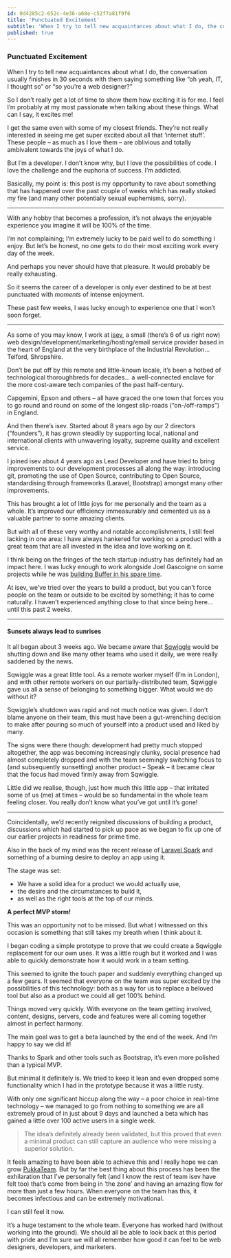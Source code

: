 ```yaml
---
id: 0d4285c2-652c-4e36-a68e-c52f7a81f9f6
title: 'Punctuated Excitement'
subtitle: 'When I try to tell new acquaintances about what I do, the conversation usually finishes in 30 seconds with them saying something like “oh…'
published: true
---
```




### Punctuated Excitement

When I try to tell new acquaintances about what I do, the conversation usually finishes in 30 seconds with them saying something like “oh yeah, IT, I thought so” or “so you’re a web designer?”

So I don’t really get a lot of time to show them how exciting it is for me. I feel I’m probably at my most passionate when talking about these things. What can I say, it excites me!

I get the same even with some of my closest friends. They’re not really interested in seeing me get super excited about all that ‘internet stuff’. These people – as much as I love them – are oblivious and totally ambivalent towards the joys of what I do.

But I’m a developer. I don’t know why, but I love the possibilities of code. I love the challenge and the euphoria of success. I’m addicted.

Basically, my point is: this post is my opportunity to rave about something that has happened over the past couple of weeks which has really stoked my fire (and many other potentially sexual euphemisms, sorry).





---



With any hobby that becomes a profession, it’s not always the enjoyable experience you imagine it will be 100% of the time.

I’m not complaining; I’m extremely lucky to be paid well to do something I enjoy. But let’s be honest, no one gets to do their most exciting work every day of the week.

And perhaps you never should have that pleasure. It would probably be really exhausting.

So it seems the career of a developer is only ever destined to be at best punctuated with *moments* of intense enjoyment.

These past few weeks, I was lucky enough to experience one that I won’t soon forget.





---



As some of you may know, I work at [isev](http://www.isev.co.uk), a small (there’s 6 of us right now) web design/development/marketing/hosting/email service provider based in the heart of England at the very birthplace of the Industrial Revolution… Telford, Shropshire.

Don’t be put off by this remote and little-known locale, it’s been a hotbed of technological thoroughbreds for decades… a well-connected enclave for the more cost-aware tech companies of the past half-century.

Capgemini, Epson and others – all have graced the one town that forces you to go round and round on some of the longest slip-roads (“on-/off-ramps”) in England.

And then there’s isev. Started about 8 years ago by our 2 directors (“founders”), it has grown steadily by supporting local, national and international clients with unwavering loyalty, supreme quality and excellent service.

I joined isev about 4 years ago as Lead Developer and have tried to bring improvements to our development processes all along the way: introducing git, promoting the use of Open Source, contributing to Open Source, standardising through frameworks (Laravel, Bootstrap) amongst many other improvements.

This has brought a lot of little joys for me personally and the team as a whole. It’s improved our efficiency immeasurably and cemented us as a valuable partner to some amazing clients.

But with all of these very worthy and notable accomplishments, I still feel lacking in one area: I have always hankered for working on a product with a great team that are all invested in the idea and love working on it.

I think being on the fringes of the tech startup industry has definitely had an impact here. I was lucky enough to work alongside Joel Gascoigne on some projects while he was [building Buffer in his spare time](https://blog.bufferapp.com/idea-to-paying-customers-in-7-weeks-how-we-did-it).

At isev, we’ve tried over the years to build a product, but you can’t force people on the team or outside to be excited by something; it has to come naturally. I haven’t experienced anything close to that since being here… until this past 2 weeks.





---



#### Sunsets always lead to sunrises

It all began about 3 weeks ago. We became aware that [Sqwiggle](https://www.sqwiggle.com/) would be shutting down and like many other teams who used it daily, we were really saddened by the news.

Sqwiggle was a great little tool. As a remote worker myself (I’m in London), and with other remote workers on our partially-distributed team, Sqwiggle gave us all a sense of belonging to something bigger. What would we do without it?

Sqwiggle’s shutdown was rapid and not much notice was given. I don’t blame anyone on their team, this must have been a gut-wrenching decision to make after pouring so much of yourself into a product used and liked by many.

The signs were there though: development had pretty much stopped altogether, the app was becoming increasingly clunky, social presence had almost completely dropped and with the team seemingly switching focus to (and subsequently sunsetting) another product – Speak – it became clear that the focus had moved firmly away from Sqwiggle.

Little did we realise, though, just how much this little app – that irritated some of us (me) at times – would be so fundamental in the whole team feeling closer. You really don’t know what you’ve got until it’s gone!





---



Coincidentally, we’d recently reignited discussions of building a product, discussions which had started to pick up pace as we began to fix up one of our earlier projects in readiness for prime time.

Also in the back of my mind was the recent release of [Laravel Spark](http://spark.laravel.com/) and something of a burning desire to deploy an app using it.

The stage was set:

- We have a solid idea for a product we would actually use,
- the desire and the circumstances to build it,
- as well as the right tools at the top of our minds.

**A perfect MVP storm!**

This was an opportunity not to be missed. But what I witnessed on this occasion is something that still takes my breath when I think about it.

I began coding a simple prototype to prove that we could create a Sqwiggle replacement for our own uses. It was a little rough but it worked and I was able to quickly demonstrate how it would work in a team setting.

This seemed to ignite the touch paper and suddenly everything changed up a few gears. It seemed that everyone on the team was super excited by the possibilities of this technology: both as a way for us to replace a beloved tool but also as a product we could all get 100% behind.

Things moved very quickly. With everyone on the team getting involved, content, designs, servers, code and features were all coming together almost in perfect harmony.

The main goal was to get a beta launched by the end of the week. And I’m happy to say we did it!

Thanks to Spark and other tools such as Bootstrap, it’s even more polished than a typical MVP.

But minimal it definitely is. We tried to keep it lean and even dropped some functionality which I had in the prototype because it was a little rusty.

With only one significant hiccup along the way – a poor choice in real-time technology – we managed to go from nothing to something we are all extremely proud of in just about 9 days and launched a beta which has gained a little over 100 active users in a single week.

> The idea’s definitely already been validated, but this proved that even a minimal product can still capture an audience who were missing a superior solution.

It feels amazing to have been able to achieve this and I really hope we can grow [PukkaTeam](https://medium.com/@isev/life-without-sqwiggle-whats-the-alternative-350a0b210685#.mcfdnd89z). But by far the best thing about this process has been the exhilaration that I’ve personally felt (and I know the rest of team isev have felt too) that’s come from being in ‘the zone’ and having an amazing flow for more than just a few hours. When everyone on the team has this, it becomes infectious and can be extremely motivational.

I can still feel it now.

It’s a huge testament to the whole team. Everyone has worked hard (without working into the ground). We should all be able to look back at this period with pride and I’m sure we will all remember how good it can feel to be web designers, developers, and marketers.

